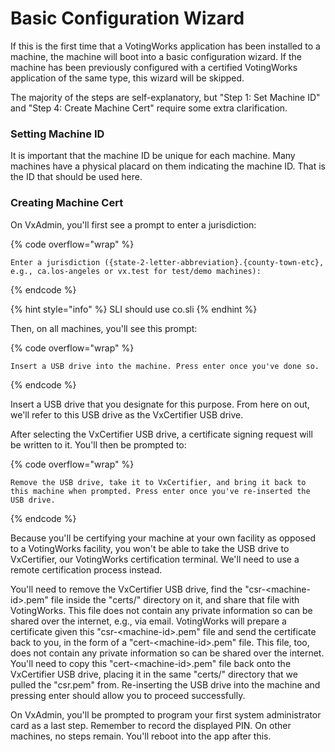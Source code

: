 # Basic Configuration Wizard

If this is the first time that a VotingWorks application has been installed to a machine, the machine will boot into a basic configuration wizard. If the machine has been previously configured with a certified VotingWorks application of the same type, this wizard will be skipped.

The majority of the steps are self-explanatory, but "Step 1: Set Machine ID" and "Step 4: Create Machine Cert" require some extra clarification.

### Setting Machine ID

It is important that the machine ID be unique for each machine. Many machines have a physical placard on them indicating the machine ID. That is the ID that should be used here.

### Creating Machine Cert

On VxAdmin, you'll first see a prompt to enter a jurisdiction:

{% code overflow="wrap" %}
```
Enter a jurisdiction ({state-2-letter-abbreviation}.{county-town-etc}, e.g., ca.los-angeles or vx.test for test/demo machines):
```
{% endcode %}

{% hint style="info" %}
SLI should use co.sli
{% endhint %}

Then, on all machines, you'll see this prompt:

{% code overflow="wrap" %}
```
Insert a USB drive into the machine. Press enter once you've done so.
```
{% endcode %}

Insert a USB drive that you designate for this purpose. From here on out, we'll refer to this USB drive as the VxCertifier USB drive.

After selecting the VxCertifier USB drive, a certificate signing request will be written to it. You'll then be prompted to:

{% code overflow="wrap" %}
```
Remove the USB drive, take it to VxCertifier, and bring it back to this machine when prompted. Press enter once you've re-inserted the USB drive.
```
{% endcode %}

Because you'll be certifying your machine at your own facility as opposed to a VotingWorks facility, you won't be able to take the USB drive to VxCertifier, our VotingWorks certification terminal. We'll need to use a remote certification process instead.

You'll need to remove the VxCertifier USB drive, find the "csr-\<machine-id>.pem" file inside the "certs/" directory on it, and share that file with VotingWorks. This file does not contain any private information so can be shared over the internet, e.g., via email. VotingWorks will prepare a certificate given this "csr-\<machine-id>.pem" file and send the certificate back to you, in the form of a "cert-\<machine-id>.pem" file. This file, too, does not contain any private information so can be shared over the internet. You'll need to copy this "cert-\<machine-id>.pem" file back onto the VxCertifier USB drive, placing it in the same "certs/" directory that we pulled the "csr.pem" from. Re-inserting the USB drive into the machine and pressing enter should allow you to proceed successfully.

On VxAdmin, you'll be prompted to program your first system administrator card as a last step. Remember to record the displayed PIN. On other machines, no steps remain. You'll reboot into the app after this.
